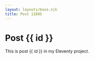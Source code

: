 ```yaml
---
layout: layouts/base.njk
title: Post 11895
---
```


# Post {{ id }}

This is post {{ id }} in my Eleventy project.
